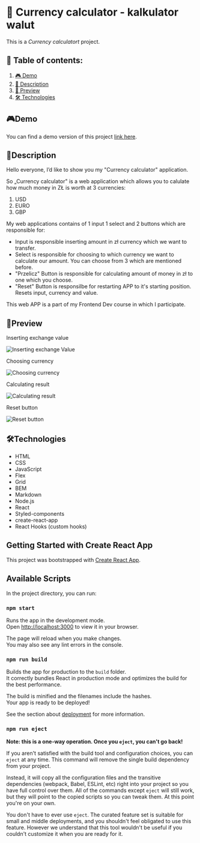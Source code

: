 # 📂 Currency calculator - kalkulator walut 
This is a *Currency calculatort* project. 

## 📑 Table of contents:

1. [🎮 Demo](#demo)
1. [📖 Description](#description)
2. [👀 Preview](#preview)
3. [🛠 Technologies](#technologies)

## 🎮Demo

You can find a demo version of this project [link here](https://adrianjar.github.io/calculator-react-v2/).

## 📖Description 

Hello everyone, I’d like to show you my "Currency calculator" application.

So „Currency calculator" is a web application which allows you to calulate how much money in ZŁ is worth at 3 currencies: 
1. USD
2. EURO
3. GBP

My web applications contains of 1 input 1 select and 2 buttons which are responsible for:

-  Input is responsible inserting amount in zł currency which we want to transfer. 
-  Select is responsible for choosing to which currency we want to calculate our amount. You can choose from 3 which are mentioned before.
-  "Przelicz" Button is responsible for calculating amount of money in zł to one which you choose.
-  "Reset" Button is responsilbe for restarting APP to it's starting position. Resets input, currency and value.

This web APP is a part of my Frontend Dev course in which I participate.


## 👀Preview 

Inserting exchange value

![Inserting exchange Value ](https://github.com/AdrianJar/calculator-react-v2/blob/master/Preview/1_exchangeValuePreview.gif)

Choosing currency

![Choosing currency](https://github.com/AdrianJar/calculator-react-v2/blob/master/Preview/2_choosingCurrencyPreview.gif)

Calculating result

![Calculating result](https://github.com/AdrianJar/calculator-react-v2/blob/master/Preview/3_calculatePreview.gif)

Reset button

![Reset button](https://github.com/AdrianJar/calculator-react-v2/blob/master/Preview/4_resetPreview.gif)

## 🛠Technologies

- HTML
- CSS
- JavaScript
- Flex
- Grid
- BEM
- Markdown
- Node.js
- React
- Styled-components
- create-react-app
- React Hooks (custom hooks)



## Getting Started with Create React App

This project was bootstrapped with [Create React App](https://github.com/facebook/create-react-app).

## Available Scripts

In the project directory, you can run:

### `npm start`

Runs the app in the development mode.\
Open [http://localhost:3000](http://localhost:3000) to view it in your browser.

The page will reload when you make changes.\
You may also see any lint errors in the console.

### `npm run build`

Builds the app for production to the `build` folder.\
It correctly bundles React in production mode and optimizes the build for the best performance.

The build is minified and the filenames include the hashes.\
Your app is ready to be deployed!

See the section about [deployment](https://facebook.github.io/create-react-app/docs/deployment) for more information.

### `npm run eject`

**Note: this is a one-way operation. Once you `eject`, you can't go back!**

If you aren't satisfied with the build tool and configuration choices, you can `eject` at any time. This command will remove the single build dependency from your project.

Instead, it will copy all the configuration files and the transitive dependencies (webpack, Babel, ESLint, etc) right into your project so you have full control over them. All of the commands except `eject` will still work, but they will point to the copied scripts so you can tweak them. At this point you're on your own.

You don't have to ever use `eject`. The curated feature set is suitable for small and middle deployments, and you shouldn't feel obligated to use this feature. However we understand that this tool wouldn't be useful if you couldn't customize it when you are ready for it.

#


